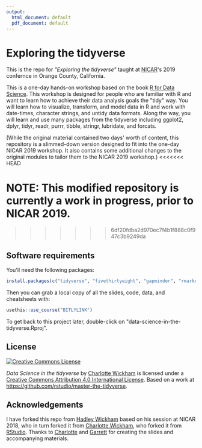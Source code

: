 ```yaml
---
output:
  html_document: default
  pdf_document: default
---
```

# Exploring the tidyverse

This is the repo for *"Exploring the tidyverse"* taught at [NICAR](https://www.ire.org/conferences/nicar-2019/)'s 2019 confernce in Orange County, California.

This is a one-day hands-on workshop based on the book [R for Data Science](http://r4ds.had.co.nz/). This workshop is designed for people who are familiar with R and want to learn how to achieve their data analysis goals the "tidy" way. You will learn how to visualize, transform, and model data in R and work with date-times, character strings, and untidy data formats. Along the way, you will learn and use many packages from the tidyverse including ggplot2, dplyr, tidyr, readr, purrr, tibble, stringr, lubridate, and forcats.

(While the original material contained two days' worth of content, this repository is a slimmed-down version designed to fit into the one-day NICAR 2019 workshop. It also contains some additional changes to the original modules to tailor them to the NICAR 2019 workshop.)
<<<<<<< HEAD

NOTE: This modified repository is currently a work in progress, prior to NICAR 2019.
=======
>>>>>>> 6df20fdba2d970ec7f4b1f888c0f947c3b9249da

## Software requirements

You'll need the following packages:

```R
install.packages(c("tidyverse", "fivethirtyeight", "gapminder", "rmarkdown", "usethis"))
```

Then you can grab a local copy of all the slides, code, data, and cheatsheets with:

```R
usethis::use_course("BITLYLINK")
```

To get back to this project later, double-click on "data-science-in-the-tidyverse.Rproj".

## License

<a rel="license" href="http://creativecommons.org/licenses/by/4.0/"><img alt="Creative Commons License" style="border-width:0" src="https://i.creativecommons.org/l/by/4.0/88x31.png" /></a>

<span xmlns:dct="http://purl.org/dc/terms/" property="dct:title">*Data Science in the tidyverse*</span> by <a xmlns:cc="http://creativecommons.org/ns#" href="https://github.com/cwickham/data-science-in-the-tidyverse" property="cc:attributionName" rel="cc:attributionURL">Charlotte Wickham</a> is licensed under a <a rel="license" href="http://creativecommons.org/licenses/by/4.0/">Creative Commons Attribution 4.0 International License</a>.  Based on a work at <a xmlns:dct="http://purl.org/dc/terms/" href="https://github.com/rstudio/master-the-tidyverse" rel="dct:source">https://github.com/rstudio/master-the-tidyverse</a>.

## Acknowledgements

I have forked this repo from [Hadley Wickham](https://github.com/hadley/data-science-in-tidyverse) based on his session at NICAR 2018, who in turn forked it from [Charlotte Wickham](https://github.com/cwickham/data-science-in-tidyverse), who forked it from [RStudio](https://github.com/rstudio/master-the-tidyverse). Thanks to [Charlotte](http://cwick.co.nz) and [Garrett](https://github.com/garrettgman) for creating the slides and accompanying materials.